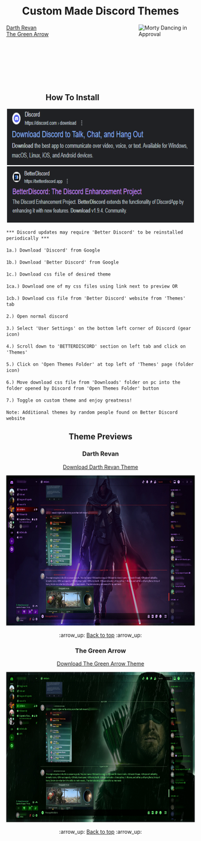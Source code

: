 <h1 align='center'>Custom Made Discord Themes</h1>

<img src='approving_morty.gif' alt='Morty Dancing in Approval' width='150px' height='225px' align='right'>

[Darth Revan](#darth-revan)<br>
[The Green Arrow](#the-green-arrow)<br><br><br><br><br><br><br><br>

<h2 align='center'>How To Install</h2>

<div align='center'>

<img src="./discord_url_screenshot.png" alt="Discord URL" width="500" height="150">

<img src="./better_discord_url_screenshot.png" alt="Better Discord URL" width="500" height="150">

</div>

    *** Discord updates may require 'Better Discord' to be reinstalled periodically ***

    1a.) Download 'Discord' from Google

    1b.) Download 'Better Discord' from Google

    1c.) Download css file of desired theme
    
    1ca.) Download one of my css files using link next to preview OR
    
    1cb.) Download css file from 'Better Discord' website from 'Themes' tab

    2.) Open normal discord

    3.) Select 'User Settings' on the bottom left corner of Discord (gear icon)

    4.) Scroll down to 'BETTERDISCORD' section on left tab and click on 'Themes'

    5.) Click on 'Open Themes Folder' at top left of 'Themes' page (folder icon)

    6.) Move download css file from 'Downloads' folder on pc into the folder opened by Discord from 'Open Themes Folder' button

    7.) Toggle on custom theme and enjoy greatness!

    Note: Additional themes by random people found on Better Discord website

<!-- custom theme previews -->
<h2 align='center'>Theme Previews</h2>

<h3 align='center'>Darth Revan</h3>
<p align='center'><a href='https://drive.google.com/file/d/1XQQRRr_b4uXelrVYlbiN3LAzGqJtcNlI/view?usp=sharing'>Download Darth Revan Theme</a></p>
<p align='center'>
    <img src="https://github.com/JoshMJohnson/Discord_Themes/blob/main/Theme_Previews/Darth_Revan.jpg" alt="Darth Revan" width="600" height="400">
    <p align='center'>:arrow_up: <a href="#custom-made-discord-themes">Back to top</a> :arrow_up:</p>
</p>

<h3 align='center'>The Green Arrow</h3>
<p align='center'><a href='https://drive.google.com/file/d/1S19WEZWDF-SjPhIa1_5iB70zUNv2zU3M/view?usp=sharing'>Download The Green Arrow Theme</a></p>
<p align='center'>
    <img src="https://github.com/JoshMJohnson/Discord_Themes/blob/main/Theme_Previews/The_Green_Arrow.jpg" alt="The Green Arrow Theme" width="600" height="400">
    <p align='center'>:arrow_up: <a href="#custom-made-discord-themes">Back to top</a> :arrow_up:</p>
</p>

